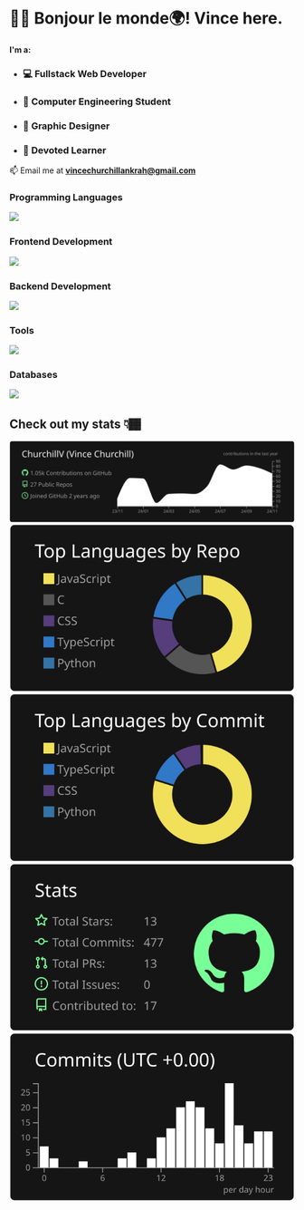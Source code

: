 # 👋🏾 Bonjour le monde🌍! Vince here. 
 **I'm a:**
+ ### 💻 Fullstack Web Developer 
+ ### 🤖 Computer Engineering Student
+ ### 🌟 Graphic Designer
+ ### 🚀 Devoted Learner

 📫 Email me at **vincechurchillankrah@gmail.com**

 <h3 align="left">Programming Languages</h3>
 <a href="https://skillicons.dev">
    <img src="https://skillicons.dev/icons?i=js,ts,python,c,cpp,java" />
 </a>

 <h3 align="left">Frontend Development</h3>
  <a href="https://skillicons.dev">
    <img src="https://skillicons.dev/icons?i=html,css,tailwind,bootstrap,react,vue,nextjs" />
 </a>
 
<h3 align="left">Backend Development</h3>
<a href="https://skillicons.dev">
    <img src="https://skillicons.dev/icons?i=nodejs,nestjs,express,supabase,firebase" />
 </a>
 <h3 align="left">Tools</h3>
 <a href="https://skillicons.dev">
    <img src="https://skillicons.dev/icons?i=git,postman,prisma" />
 </a>

 <h3 align="left">Databases</h3>
<a href="https://skillicons.dev">
    <img src="https://skillicons.dev/icons?i=postgres,mongodb" />
 </a>


## Check out my stats 👇🏾  
[![](https://raw.githubusercontent.com/ChurchillV/ChurchillV/master/profile-summary-card-output/dark/0-profile-details.svg)](https://github.com/vn7n24fzkq/github-profile-summary-cards)
[![](https://raw.githubusercontent.com/ChurchillV/ChurchillV/master/profile-summary-card-output/dark/1-repos-per-language.svg)](https://github.com/vn7n24fzkq/github-profile-summary-cards) [![](https://raw.githubusercontent.com/ChurchillV/ChurchillV/master/profile-summary-card-output/dark/2-most-commit-language.svg)](https://github.com/vn7n24fzkq/github-profile-summary-cards)
[![](https://raw.githubusercontent.com/ChurchillV/ChurchillV/master/profile-summary-card-output/dark/3-stats.svg)](https://github.com/vn7n24fzkq/github-profile-summary-cards) [![](https://raw.githubusercontent.com/ChurchillV/ChurchillV/master/profile-summary-card-output/dark/4-productive-time.svg)](https://github.com/vn7n24fzkq/github-profile-summary-cards)
